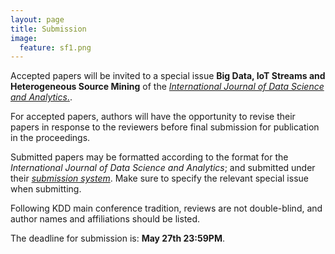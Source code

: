```yaml
---
layout: page
title: Submission 
image:
  feature: sf1.png
---
```


Accepted papers will be invited to a special issue **Big Data, IoT Streams and Heterogeneous Source Mining** of the [*International Journal of Data Science and Analytics*.](https://www.editorialmanager.com/jdsa/).

For accepted papers, authors will have the opportunity to revise their papers in response to the reviewers before final submission for publication in the proceedings.

<!-- Proceedings will be published as a dedicated volume of the [*JMLR: Workshop and Conference Proceedings*](http://jmlr.csail.mit.edu/proceedings/) (this is not equivalent to a regular journal issue of JMLR). -->

<!-- The maximum length of papers is **16 pages** (i.e., as standard KDD papers) for regular papers, and **4-6 pages** for short papers. -->

Submitted papers may be formatted according to the format for the *International Journal of Data Science and Analytics*; and submitted under their [*submission system*](https://www.editorialmanager.com/jdsa/). Make sure to specify the relevant special issue when submitting. <!-- Camera-ready papers should be in JMLR format. Note that camera-ready papers may be longer than the limits set for reviewing. -->

<!-- Please download the file [BIGMINE2016_template.zip](BIGMINE2016_template.zip) for the LaTex template and style file (or use the package directly as [provided by JMLR](http://ctan.org/tex-archive/macros/latex/contrib/jmlr), making sure to insert the correct volume number: 53). Only the LaTex preparation system is supported for publication in the JMLR Workshop and Conference Proceedings series. -->

Following KDD main conference tradition, reviews are not double-blind, and author names and affiliations should be listed.


The deadline for submission is: **May 27th 23:59PM**.

<!-- Submit your paper through the [BIGMINE 2016 Sumission Site](https://easychair.org/conferences/?conf=bigmine2016). -->
